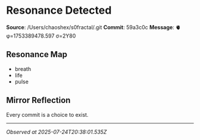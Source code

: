# Resonance Detected

**Source**: /Users/chaoshex/s0fractal/.git
**Commit**: 59a3c0c
**Message**: 🫀 φ=1753389478.597 σ=2Y80 

## Resonance Map
- breath
- life
- pulse

## Mirror Reflection
Every commit is a choice to exist.

---
*Observed at 2025-07-24T20:38:01.535Z*
